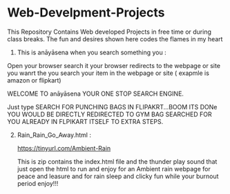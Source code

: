 # Web-Develpment-Projects
This Repository Contains Web developed Projects in free time or during class breaks. The fun and desires shown here codes the flames in my heart 



1. This is anāyāsena when you search something you :

Open your browser
search it
your browser redirects to the webpage or site you wanrt
the you search your item in the webpage or site ( exapmle is amazon or flipkart)


WELCOME TO anāyāsena YOUR ONE STOP SEARCH ENGINE.

Just type  SEARCH FOR PUNCHING BAGS IN FLIPAKRT...BOOM ITS DONe YOU WOULD BE DIRECTLY REDIRECTED TO GYM BAG SEARCHED FOR YOU ALREADY IN FLPIKART ITSELF TO EXTRA STEPS.




2. Rain_Rain_Go_Away.html :

    https://tinyurl.com/Ambient-Rain
   
   This is zip contains the index.html file and the thunder play sound that just open the html to run and enjoy for an Ambient rain webpage for peace and leasure and for rain sleep and clicky fun while your burnout period enjoy!!!
